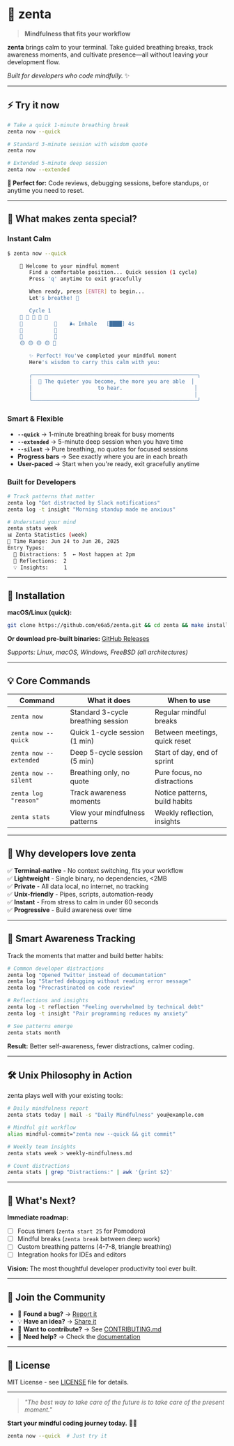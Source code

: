 # 🧘 zenta

> **Mindfulness that fits your workflow**

**zenta** brings calm to your terminal. Take guided breathing breaks, track awareness moments, and cultivate presence—all without leaving your development flow.

*Built for developers who code mindfully.* ✨

---

## ⚡ Try it now

```bash
# Take a quick 1-minute breathing break
zenta now --quick

# Standard 3-minute session with wisdom quote  
zenta now

# Extended 5-minute deep session
zenta now --extended
```

**🎯 Perfect for:** Code reviews, debugging sessions, before standups, or anytime you need to reset.

---

## 🌸 What makes zenta special?

### **Instant Calm**
```bash
$ zenta now --quick

    🧘 Welcome to your mindful moment
       Find a comfortable position... Quick session (1 cycle)
       Press 'q' anytime to exit gracefully

       When ready, press [ENTER] to begin...
       Let's breathe! 🌸

       Cycle 1
    🔴 🔵 🔵 🔵 🔵
    🔴          🔴    🌬️ Inhale   [████] 4s
    🔴          🔴
    🔴          🔴
    🟡 🟡 🟡 🟡 🔴

       ✨ Perfect! You've completed your mindful moment
       Here's wisdom to carry this calm with you:

       ╭─────────────────────────────────────────────────────╮
       │  🌊 The quieter you become, the more you are able  │
       │                     to hear.                       │
       │                                                    │
       ╰─────────────────────────────────────────────────────╯
```

### **Smart & Flexible**
- **`--quick`** → 1-minute breathing break for busy moments
- **`--extended`** → 5-minute deep session when you have time  
- **`--silent`** → Pure breathing, no quotes for focused sessions
- **Progress bars** → See exactly where you are in each breath
- **User-paced** → Start when you're ready, exit gracefully anytime

### **Built for Developers**
```bash
# Track patterns that matter
zenta log "Got distracted by Slack notifications"
zenta log -t insight "Morning standup made me anxious"

# Understand your mind
zenta stats week
📊 Zenta Statistics (week)
📅 Time Range: Jun 24 to Jun 26, 2025
Entry Types:
  🔴 Distractions: 5  ← Most happen at 2pm
  🤔 Reflections:  2
  💡 Insights:     1
```

---

## 🚀 Installation

**macOS/Linux (quick):**
```bash
git clone https://github.com/e6a5/zenta.git && cd zenta && make install-system
```

**Or download pre-built binaries:** [GitHub Releases](https://github.com/e6a5/zenta/releases)

*Supports: Linux, macOS, Windows, FreeBSD (all architectures)*

---

## 💡 Core Commands

| Command | What it does | When to use |
|---------|-------------|-------------|
| `zenta now` | Standard 3-cycle breathing session | Regular mindful breaks |
| `zenta now --quick` | Quick 1-cycle session (1 min) | Between meetings, quick reset |
| `zenta now --extended` | Deep 5-cycle session (5 min) | Start of day, end of sprint |
| `zenta now --silent` | Breathing only, no quote | Pure focus, no distractions |
| `zenta log "reason"` | Track awareness moments | Notice patterns, build habits |
| `zenta stats` | View your mindfulness patterns | Weekly reflection, insights |

---

## 🎯 Why developers love zenta

✅ **Terminal-native** - No context switching, fits your workflow  
✅ **Lightweight** - Single binary, no dependencies, <2MB  
✅ **Private** - All data local, no internet, no tracking  
✅ **Unix-friendly** - Pipes, scripts, automation-ready  
✅ **Instant** - From stress to calm in under 60 seconds  
✅ **Progressive** - Build awareness over time  

---

## 🧠 Smart Awareness Tracking

Track the moments that matter and build better habits:

```bash
# Common developer distractions
zenta log "Opened Twitter instead of documentation"
zenta log "Started debugging without reading error message"
zenta log "Procrastinated on code review"

# Reflections and insights  
zenta log -t reflection "Feeling overwhelmed by technical debt"
zenta log -t insight "Pair programming reduces my anxiety"

# See patterns emerge
zenta stats month
```

**Result:** Better self-awareness, fewer distractions, calmer coding.

---

## 🛠 Unix Philosophy in Action

zenta plays well with your existing tools:

```bash
# Daily mindfulness report
zenta stats today | mail -s "Daily Mindfulness" you@example.com

# Mindful git workflow
alias mindful-commit="zenta now --quick && git commit"

# Weekly team insights
zenta stats week > weekly-mindfulness.md

# Count distractions
zenta stats | grep "Distractions:" | awk '{print $2}'
```

---

## 🌿 What's Next?

**Immediate roadmap:**
- [ ] Focus timers (`zenta start 25` for Pomodoro)
- [ ] Mindful breaks (`zenta break` between deep work)
- [ ] Custom breathing patterns (4-7-8, triangle breathing)
- [ ] Integration hooks for IDEs and editors

**Vision:** The most thoughtful developer productivity tool ever built.

---

## 🤝 Join the Community

- 🐛 **Found a bug?** → [Report it](https://github.com/e6a5/zenta/issues)
- 💡 **Have an idea?** → [Share it](https://github.com/e6a5/zenta/discussions)  
- 🔧 **Want to contribute?** → See [CONTRIBUTING.md](CONTRIBUTING.md)
- 📖 **Need help?** → Check the [documentation](https://github.com/e6a5/zenta/wiki)

---

## 📄 License

MIT License - see [LICENSE](LICENSE) file for details.

---

> *"The best way to take care of the future is to take care of the present moment."*

**Start your mindful coding journey today.** 🧘‍♂️

```bash
zenta now --quick  # Just try it
``` 